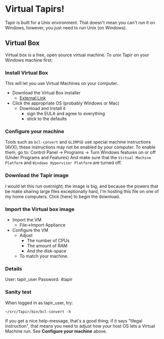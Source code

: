 # Virtual Tapirs!

Tapir is built for a Unix environment. That doesn't mean you can't run it on Windows, however, you just need to run Unix (on Windows).

## Virtual Box

Virtual box is a free, open source virtual machine. To unix Tapir on your Windows machine first:

### Install Virtual Box
This will let you use Virtual Machines on your computer..

-  Download the Virtual Box installer
   -  [External Link](https://www.virtualbox.org/wiki/Downloads)
-  Click the appropriate OS (probably Windows or Mac)
   -  Download and Install it
      -  sign the EULA and agree to everything
      -  stick to the defaults

### Configure your machine

Tools such as `bcl-convert` and `GLIMPSE` use special machine instructions (AVX); these instructions may not be enabled by your computer.
To enable them, go to:
Control Panel -> Programs -> Turn Windows features on or off (Under Programs and Features)
And make sure that the `Virtual Machine Platform` and `Windows Hypervisor Platform` are turned off.


### Download the Tapir image
I would let this run overnight; the image is big, and because the powers that be make sharing large files exceptionally hard, I'm hosting this file on one of my home computers.
Click [here] to begin the download.

### Import the Virtual box image

-  Import the VM
   - File->Import Appliance
-  Configure the VM
   -  Adjust
      - The number of CPUs
      - The amount of RAM
      - And the disk-space
   -  To match your machine.


### Details

User:
tapir_user
Password:
4tapir

### Sanity test
When logged in as tapir_user, try:
```
~/src/Tapir/bin/bcl-convert -h
```

If you get a nice help-message, that's a good thing; if it says "Illegal instruction", that means you need to adjust how your host OS lets a Virtual Machine run. See **Configure your machine** above.




